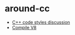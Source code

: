 around-cc
=========


- [С++ сode styles discussion](https://github.com/zaqwes8811/around-cc/wiki/Home)
- [Compile V8](https://github.com/zaqwes8811/around-cc/wiki/Compile-V8)
